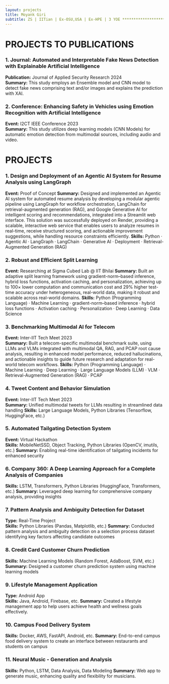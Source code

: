 ```yaml
---
layout: projects
title: Moyank Giri
subtitle: ZS | IITian | Ex-OSU,USA | Ex-HPE | 3 YOE ************************************************ Adv DS Associate Consultant @ ZS, Alumni of IIT, 2YOE, Ex Scho @ OSU-US, Ex-HPE, MTech-DSAI, BTech-CSE & 2 publications in journal and conf, Skilled in ML, NLP, DS, GenAI & EdgeAI etc
---
```

# PROJECTS TO PUBLICATIONS

### 1. Journal: Automated and Interpretable Fake News Detection with Explainable Artificial Intelligence
**Publication:** Journal of Applied Security Research 2024  
**Summary:** This study employs an Ensemble model and CNN model to detect fake news comprising text and/or images and explains the prediction with XAI.  

### 2. Conference: Enhancing Safety in Vehicles using Emotion Recognition with Artificial Intelligence
**Event:** I2CT IEEE Conference 2023  
**Summary:** This study utilizes deep learning models (CNN Models) for automatic emotion detection from multimodal sources, including audio and video.  

# PROJECTS

### 1. Design and Deployment of an Agentic AI System for Resume Analysis using LangGraph 
**Event:** Proof of Concept
**Summary:** Designed and implemented an Agentic AI system for automated resume analysis by developing a modular agentic pipeline using LangGraph for workflow orchestration, LangChain for retrieval-augmented generation (RAG), and Google Generative AI for intelligent scoring and recommendations, integrated into a Streamlit web interface. This solution was successfully deployed on Render, providing a scalable, interactive web service that enables users to analyze resumes in real-time, receive structured scoring, and actionable improvement suggestions, while handling resource constraints efficiently.
**Skills:** Python · Agentic AI · LangGraph · LangChain · Generative AI · Deployment · Retrieval-Augmented Generation (RAG)

### 2. Robust and Efficient Split Learning 
**Event:** Researching at Sigma Cubed Lab @ IIT Bhilai
**Summary:** Built an adaptive split learning framework using gradient-norm–based inference, hybrid loss functions, activation caching, and personalization, achieving up to 100× lower computation and communication cost and 29% higher test-time accuracy under heterogeneous, real-world data, making it robust and scalable across real-world domains.
**Skills:** Python (Programming Language) · Machine Learning · gradient-norm–based inference · hybrid loss functions · Activation caching · Personalization · Deep Learning · Data Science

### 3. Benchmarking Multimodal AI for Telecom 
**Event:** Inter-IIT Tech Meet 2023  
**Summary:** Built a telecom-specific multimodal benchmark suite, using LLMs and VLMs integrated with multimodal QA, RAG, and PCAP root cause analysis, resulting in enhanced model performance, reduced hallucinations, and actionable insights to guide future research and adaptation for real-world telecom workflows.
**Skills:** Python (Programming Language) · Machine Learning · Deep Learning · Large Language Models (LLM) · VLM · Retrieval-Augmented Generation (RAG) · PCAP

### 4. Tweet Content and Behavior Simulation 
**Event:** Inter-IIT Tech Meet 2023  
**Summary:** Unified multimodal tweets for LLMs resulting in streamlined data handling
**Skills:** Large Language Models, Python Libraries (Tensorflow, HuggingFace, etc.)

### 5. Automated Tailgating Detection System
**Event:** Virtual Hackathon  
**Skills:** MobileNetSSD, Object Tracking, Python Libraries (OpenCV, imutils, etc.)
**Summary:** Enabling real-time identification of tailgating incidents for enhanced security

### 6. Company 360: A Deep Learning Approach for a Complete Analysis of Companies
**Skills:** LSTM, Transformers, Python Libraries (HuggingFace, Transformers, etc.)
**Summary:** Leveraged deep learning for comprehensive company analysis, providing insights

### 7. Pattern Analysis and Ambiguity Detection for Dataset
**Type:** Real-Time Project  
**Skills:** Python Libraries (Pandas, Matplotlib, etc.)
**Summary:**  Conducted pattern analysis and ambiguity detection on a selection process dataset identifying key factors affecting candidate outcomes

### 8. Credit Card Customer Churn Prediction
**Skills:** Machine Learning Models (Random Forest, AdaBoost, SVM, etc.)
**Summary:**  Designed a customer churn prediction system using machine learning models

### 9. Lifestyle Management Application
**Type:** Android App  
**Skills:** Java, Android, Firebase, etc.
**Summary:** Created a lifestyle management app to help users achieve health and wellness goals effectively.

### 10. Campus Food Delivery System
**Skills:** Docker, AWS, FastAPI, Android, etc.
**Summary:** End-to-end campus food delivery system to create an interface between restaurants and students on campus

### 11. Neural Music - Generation and Analysis
**Skills:** Python, LSTM, Data Analysis, Data Modeling
**Summary:** Web app to generate music, enhancing quality and flexibility for musicians.
